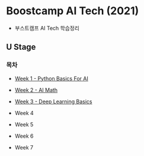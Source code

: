 # Boostcamp AI Tech (2021)

* 부스트캠프 AI Tech 학습정리

## U Stage

### 목차

* [Week 1 - Python Basics For AI](./Week1/README.md)

* [Week 2 - AI Math](./Week2/README.md)

* [Week 3 - Deep Learning Basics](./Week3/README.md)

* Week 4

* Week 5

* Week 6

* Week 7
